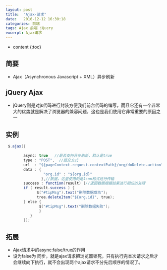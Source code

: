 ```yaml
---
layout: post
title:  "Ajax-请求"
date:   2016-12-12 16:30:18
categories: 前端
tags: Ajax 前端 jQuery
excerpt: Ajax请求
---
```


* content
{:toc}

## 简要

*  Ajax（Asynchronous Javascript + XML）异步刷新

## jQuery Ajax

*   jQuery则是对js代码进行封装方便我们前台代码的编写，而且它还有一个非常大的优势就是解决了浏览器的兼容问题，这也是我们使用它非常重要的原因之一

## 实例


``` java
 $.ajax({  
        
        async: true   //是否支持异步刷新，默认是true
        type : "POST",  //提交方式  
        url  : "${pageContext.request.contextPath}/org/doDelete.action",//路径  
        data : {  
                 "org.id" : "${org.id}"  
                },//数据，这里使用的是Json格式进行传输  
        success : function(result) {//返回数据根据结果进行相应的处理  
        if ( result.success ) {  
              $("#tipMsg").text("删除数据成功");  
              tree.deleteItem("${org.id}", true);  
        } else {  
               $("#tipMsg").text("删除数据失败");  
               }  
           }  
        });  

```

##  拓展 

* Ajax请求中的async:false/true的作用
* 设为false为 同步，就是ajax请求把浏览器锁死，只有执行完本次请求之后才会继续向下执行，就不会出现两个ajax请求不分先后顺序的情况了。
